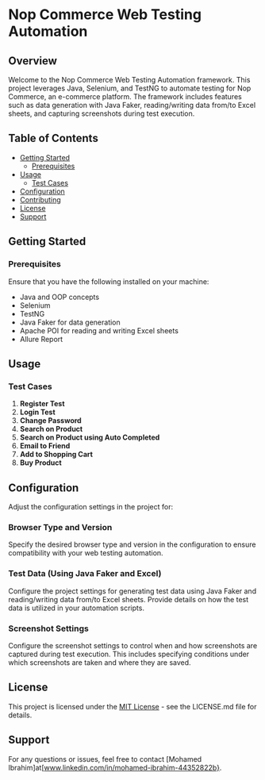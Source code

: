# Nop Commerce Web Testing Automation

## Overview

Welcome to the Nop Commerce Web Testing Automation framework. This project leverages Java, Selenium, and TestNG to automate testing for Nop Commerce, an e-commerce platform. The framework includes features such as data generation with Java Faker, reading/writing data from/to Excel sheets, and capturing screenshots during test execution.

## Table of Contents

- [Getting Started](#getting-started)
  - [Prerequisites](#prerequisites)
- [Usage](#usage)
  - [Test Cases](#test-cases)
- [Configuration](#configuration)
- [Contributing](#contributing)
- [License](#license)
- [Support](#support)

## Getting Started

### Prerequisites

Ensure that you have the following installed on your machine:

- Java and OOP concepts
- Selenium
- TestNG
- Java Faker for data generation
- Apache POI for reading and writing Excel sheets
- Allure Report

## Usage

### Test Cases

1. **Register Test**
2. **Login Test**
3. **Change Password**
4. **Search on Product**
5. **Search on Product using Auto Completed**
6. **Email to Friend**
7. **Add to Shopping Cart**
8. **Buy Product**

## Configuration

Adjust the configuration settings in the project for:

### Browser Type and Version

Specify the desired browser type and version in the configuration to ensure compatibility with your web testing automation.

### Test Data (Using Java Faker and Excel)

Configure the project settings for generating test data using Java Faker and reading/writing data from/to Excel sheets. Provide details on how the test data is utilized in your automation scripts.

### Screenshot Settings

Configure the screenshot settings to control when and how screenshots are captured during test execution. This includes specifying conditions under which screenshots are taken and where they are saved.
## License

This project is licensed under the [MIT License](LICENSE.md) - see the LICENSE.md file for details.

## Support

For any questions or issues, feel free to contact [Mohamed Ibrahim]at[www.linkedin.com/in/mohamed-ibrahim-44352822b}.
